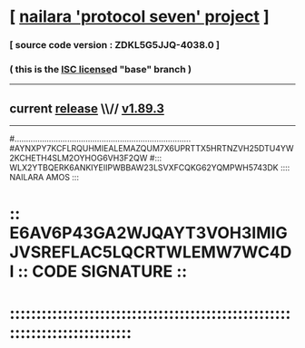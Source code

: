 
# [ [nailara 'protocol seven' project](http://nailara.network/) ]

### [ source code version : ZDKL5G5JJQ-4038.0 ]

### ( this is the [ISC license](license)d "base" branch )
---
## current [release](https://github.com/nailara-technologies/protocol-7/releases) \\\\// [v1.89.3](https://github.com/nailara-technologies/protocol-7/releases/tag/v1.89.3)
---

#.............................................................................
#AYNXPY7KCFLRQUHMIEALEMAZQUM7X6UPRTTX5HRTNZVH25DTU4YW2KCHETH4SLM2OYHOG6VH3F2QW
#::: WLX2YTBQERK6ANKIYEIIPWBBAW23LSVXFCQKG62YQMPWH5743DK :::: NAILARA AMOS :::
# :: E6AV6P43GA2WJQAYT3VOH3IMIGJVSREFLAC5LQCRTWLEMW7WC4DI :: CODE SIGNATURE ::
# ::::::::::::::::::::::::::::::::::::::::::::::::::::::::::::::::::::::::::::

